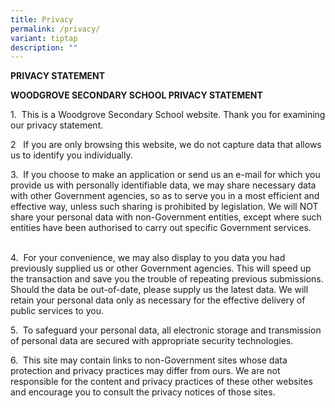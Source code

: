 ```yaml
---
title: Privacy
permalink: /privacy/
variant: tiptap
description: ""
---
```

<p><strong>PRIVACY STATEMENT</strong>&nbsp;</p>
<p><strong>WOODGROVE SECONDARY SCHOOL PRIVACY STATEMENT&nbsp;</strong>
</p>
<p>1.&nbsp; This is a Woodgrove Secondary School website. Thank you for examining
our privacy statement.&nbsp;&nbsp;&nbsp;&nbsp; &nbsp;</p>
<p>2&nbsp;&nbsp; If you are only browsing this website, we do not capture
data that allows us to identify you individually.&nbsp;&nbsp;&nbsp;&nbsp;
&nbsp;</p>
<p>3.&nbsp; If you choose to make an application or send us an e-mail for
which you provide us with personally identifiable data, we may share necessary
data with other Government agencies, so as to serve you in a most efficient
and effective way, unless such sharing is prohibited by legislation. We
will NOT share your personal data with non-Government entities, except
where such entities have been authorised to carry out specific Government
services.&nbsp;&nbsp;&nbsp;&nbsp; &nbsp;</p>
<p>4.&nbsp; For your convenience, we may also display to you data you had
previously supplied us or other Government agencies. This will speed up
the transaction and save you the trouble of repeating previous submissions.
Should the data be out-of-date, please supply us the latest data. We will
retain your personal data only as necessary for the effective delivery
of public services to you.&nbsp;&nbsp;&nbsp;&nbsp; &nbsp;</p>
<p>5.&nbsp; To safeguard your personal data, all electronic storage and transmission
of personal data are secured with appropriate security technologies.&nbsp;&nbsp;&nbsp;&nbsp;
&nbsp;</p>
<p>6.&nbsp; This site may contain links to non-Government sites whose data
protection and privacy practices may differ from ours. We are not responsible
for the content and privacy practices of these other websites and encourage
you to consult the privacy notices of those sites.</p>